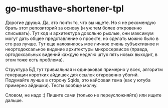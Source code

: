 # go-musthave-shortener-tpl

Дорогие друзья. Да, это почти то, что вы ищете. Но я не рекомендую брать этот репозиторий за основу (и уж тем более откровенно списывать). Тут код и архитектура довольно рыхлые, они максимум могут дать общее представление о проекте, но сделать можно было в сто раз лучше. Тут еще наложилось мое личное очень субъективное и неортодоксальное видение архитектуры микросервисов (правда, ортодоксальных видений каждую неделю штук пять новых выходит, в этом тоже есть проблема).

Структура БД тут тривиальная и одинаковая примерно у всех, алгоритм генерации коротких айдишек для ссылок откровенно убогий. Подумайте лучше в сторону Sqids, это кайфовая тема (как у ютуба примерно айдишки). Тесты вообще молчу.

Словом, не надо :) Пишите сами (только не переусложняйте) или ищите дальше.
